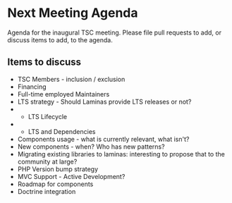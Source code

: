 # Next Meeting Agenda

Agenda for the inaugural TSC meeting. Please file pull requests to add, or
discuss items to add, to the agenda.


## Items to discuss

* TSC Members - inclusion / exclusion
* Financing
* Full-time employed Maintainers
* LTS strategy - Should Laminas provide LTS releases or not?
* * LTS Lifecycle
* * LTS and Dependencies
* Components usage - what is currently relevant, what isn't?
* New components - when? Who has new patterns?
* Migrating existing libraries to laminas: interesting to propose that to the community at large?
* PHP Version bump strategy
* MVC Support - Active Development?
* Roadmap for components
* Doctrine integration
